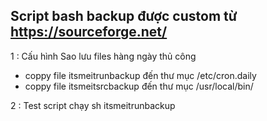 ## Script bash backup được custom từ https://sourceforge.net/
1 : Cấu hình Sao lưu files hàng ngày thủ công
- coppy file itsmeitrunbackup đến thư mục /etc/cron.daily
- coppy file itsmeitsrcbackup đến thư mục /usr/local/bin/

2 : Test script chạy sh itsmeitrunbackup